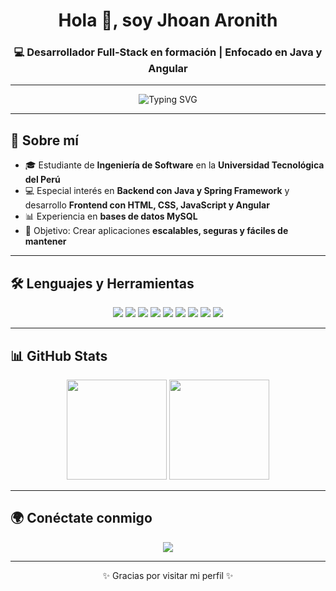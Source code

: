 <!-- Encabezado con animación -->
<h1 align="center">Hola 👋, soy Jhoan Aronith</h1>
<h3 align="center">💻 Desarrollador Full-Stack en formación | Enfocado en Java y Angular</h3>

---

<!-- Animación typing -->
<p align="center">
  <img src="https://readme-typing-svg.herokuapp.com?size=20&duration=3000&color=007ACC&center=true&vCenter=true&width=600&lines=🌱+Aprendiendo+Desarrollo+Full-Stack;☕+Especializado+en+Java+con+Spring+Boot;🚀+Construyendo+aplicaciones+web+y+de+escritorio;📚+Apasionado+por+aprender+nuevas+tecnologías" alt="Typing SVG">
</p>

---

## 🚀 Sobre mí
- 🎓 Estudiante de **Ingeniería de Software** en la **Universidad Tecnológica del Perú**  
- 💻 Especial interés en **Backend con Java y Spring Framework** y desarrollo **Frontend con HTML, CSS, JavaScript y Angular**  
- 📊 Experiencia en **bases de datos MySQL**  
- 🎯 Objetivo: Crear aplicaciones **escalables, seguras y fáciles de mantener**  

---

## 🛠 Lenguajes y Herramientas

<p align="center">
  <!-- Backend -->
  <img src="https://img.shields.io/badge/Java-007396?style=for-the-badge&logo=java&logoColor=white"/>
  <img src="https://img.shields.io/badge/Spring%20Boot-6DB33F?style=for-the-badge&logo=springboot&logoColor=white"/>
  
  <!-- Frontend -->
  <img src="https://img.shields.io/badge/HTML5-E34F26?style=for-the-badge&logo=html5&logoColor=white"/>
  <img src="https://img.shields.io/badge/CSS3-1572B6?style=for-the-badge&logo=css3&logoColor=white"/>
  <img src="https://img.shields.io/badge/JavaScript-F7DF1E?style=for-the-badge&logo=javascript&logoColor=black"/>
    <img src="https://img.shields.io/badge/Angular-DD0031?style=for-the-badge&logo=angular&logoColor=white"/>
  
  <!-- Herramientas -->
  <img src="https://img.shields.io/badge/Git-F05032?style=for-the-badge&logo=git&logoColor=white"/>
  <img src="https://img.shields.io/badge/GitHub-181717?style=for-the-badge&logo=github&logoColor=white"/>
  <img src="https://img.shields.io/badge/MySQL-4479A1?style=for-the-badge&logo=mysql&logoColor=white"/>
</p>

---

## 📊 GitHub Stats

<p align="center">
  <img src="https://github-readme-stats.vercel.app/api?username=JhoanAronith&show_icons=true&theme=tokyonight" height="160"/>
  <img src="https://github-readme-stats.vercel.app/api/top-langs/?username=JhoanAronith&layout=compact&theme=tokyonight" height="160"/>
</p>

---

## 🌍 Conéctate conmigo

<p align="center">
  <a href="https://www.linkedin.com/in/jhoan-aronith-muñoz-manosalva-9882942ba" target="_blank">
    <img src="https://img.shields.io/badge/LinkedIn-007ACC?style=for-the-badge&logo=linkedin&logoColor=white"/>
  </a>
</p>

---

<p align="center">✨ Gracias por visitar mi perfil ✨</p>
